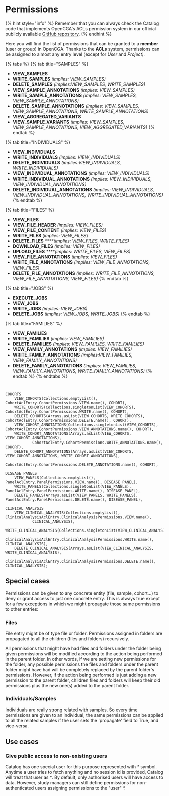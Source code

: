 # Permissions

{% hint style="info" %}
Remember that you can always check the Catalog code that implements OpenCGA's ACLs permission system in our official publicly available [GitHub repository](https://github.com/opencb/opencga/blob/9b00edc7b556898d6b65527a333ecdd62aea3791/opencga-core/src/main/java/org/opencb/opencga/core/models/study/StudyAclEntry.java).
{% endhint %}

Here you will find the list of permissions that can be granted to a **member** \(user or group\) in OpenCGA. Thanks to the **ACLs** system, permissions can be assigned to almost any entry level \(except for _User_ and _Project\)._

{% tabs %}
{% tab title="SAMPLES" %}
* **VIEW\_SAMPLES**
* **WRITE\_SAMPLES** _\(implies: VIEW\_SAMPLES\)_
* **DELETE\_SAMPLES** _\(implies:VIEW\_SAMPLES, WRITE\_SAMPLES\)_
* **VIEW\_SAMPLE\_ANNOTATIONS** _\(implies: VIEW\_SAMPLES\)_
* **WRITE\_SAMPLE\_ANNOTATIONS** _\(implies: VIEW\_SAMPLES, VIEW\_SAMPLE\_ANNOTATIONS\)_
* **DELETE\_SAMPLE\_ANNOTATIONS** _\(implies: VIEW\_SAMPLES, VIEW\_SAMPLE\_ANNOTATIONS, WRITE\_SAMPLE\_ANNOTATIONS\)_
* **VIEW\_AGGREGATED\_VARIANTS**
* **VIEW\_SAMPLE\_VARIANTS** _\(implies: VIEW\_SAMPLES, VIEW\_SAMPLE\_ANNOTATIONS, VIEW\_AGGREGATED\_VARIANTS\)_
{% endtab %}

{% tab title="INDIVIDUALS" %}
* **VIEW\_INDIVIDUALS**
* **WRITE\_INDIVIDUALS** _\(implies: VIEW\_INDIVIDUALS\)_
* **DELETE\_INDIVIDUALS** _\(implies:VIEW\_INDIVIDUALS, WRITE\_INDIVIDUALS\)_
* **VIEW\_INDIVIDUAL\_ANNOTATIONS** _\(implies: VIEW\_INDIVIDUALS\)_
* **WRITE\_INDIVIDUAL\_ANNOTATIONS** _\(implies: VIEW\_INDIVIDUALS, VIEW\_INDIVIDUAL\_ANNOTATIONS\)_
* **DELETE\_INDIVIDUAL\_ANNOTATIONS** _\(implies: VIEW\_INDIVIDUALS, VIEW\_INDIVIDUAL\_ANNOTATIONS, WRITE\_INDIVIDUAL\_ANNOTATIONS\)_
{% endtab %}

{% tab title="FILES" %}
* **VIEW\_FILES**
* **VIEW\_FILE\_HEADER** _\(implies: VIEW\_FILES\)_
* **VIEW\_FILE\_CONTENT** _\(implies: VIEW\_FILES\)_ 
* **WRITE\_FILES** \(_implies: VIEW\_FILES_\)
* **DELETE\_FILES** _****\(implies: VIEW\_FILES, WRITE\_FILES\)_
* **DOWNLOAD\_FILES** _\(implies: VIEW\_FILES\)_
* **UPLOAD\_FILES** _****\(implies: WRITE\_FILES, VIEW\_FILES\)_ 
* **VIEW\_FILE\_ANNOTATIONS** _\(implies: VIEW\_FILES\)_
* **WRITE\_FILE\_ANNOTATIONS** _\(implies: VIEW\_FILE\_ANNOTATIONS, VIEW\_FILES\)_
* **DELETE\_FILE\_ANNOTATIONS** _\(implies: WRITE\_FILE\_ANNOTATIONS, VIEW\_FILE\_ANNOTATIONS, VIEW\_FILES\)_
{% endtab %}

{% tab title="JOBS" %}
* **EXECUTE\_JOBS**
* **VIEW\_JOBS**
* **WRITE\_JOBS** _\(implies: VIEW\_JOBS\)_
* **DELETE\_JOBS** _\(implies: VIEW\_JOBS, WRITE\_JOBS\)_
{% endtab %}

{% tab title="FAMILIES" %}
* **VIEW\_FAMILIES**
* **WRITE\_FAMILIES** _\(implies: VIEW\_FAMILIES\)_
* **DELETE\_FAMILIES** _\(implies: VIEW\_FAMILIES, WRITE\_FAMILIES\)_
* **VIEW\_FAMILY\_ANNOTATIONS** _\(implies: VIEW\_FAMILIES\)_
* **WRITE\_FAMILY\_ANNOTATIONS** _\(implies:VIEW\_FAMILIES, VIEW\_FAMILY\_ANNOTATIONS\)_
* **DELETE\_FAMILY\_ANNOTATIONS** _\(implies: VIEW\_FAMILIES, VIEW\_FAMILY\_ANNOTATIONS, WRITE\_FAMILY\_ANNOTATIONS\)_
{% endtab %}
{% endtabs %}

```text


COHORTS
    VIEW_COHORTS(Collections.emptyList(), CohortAclEntry.CohortPermissions.VIEW.name(), COHORT),
    WRITE_COHORTS(Collections.singletonList(VIEW_COHORTS), CohortAclEntry.CohortPermissions.WRITE.name(), COHORT),
    DELETE_COHORTS(Arrays.asList(VIEW_COHORTS, WRITE_COHORTS), CohortAclEntry.CohortPermissions.DELETE.name(), COHORT),
    VIEW_COHORT_ANNOTATIONS(Collections.singletonList(VIEW_COHORTS), CohortAclEntry.CohortPermissions.VIEW_ANNOTATIONS.name(), COHORT),
    WRITE_COHORT_ANNOTATIONS(Arrays.asList(VIEW_COHORTS, VIEW_COHORT_ANNOTATIONS),
            CohortAclEntry.CohortPermissions.WRITE_ANNOTATIONS.name(), COHORT),
    DELETE_COHORT_ANNOTATIONS(Arrays.asList(VIEW_COHORTS, VIEW_COHORT_ANNOTATIONS, WRITE_COHORT_ANNOTATIONS),
            CohortAclEntry.CohortPermissions.DELETE_ANNOTATIONS.name(), COHORT),

DISEASE PANELS
    VIEW_PANELS(Collections.emptyList(), PanelAclEntry.PanelPermissions.VIEW.name(), DISEASE_PANEL),
    WRITE_PANELS(Collections.singletonList(VIEW_PANELS), PanelAclEntry.PanelPermissions.WRITE.name(), DISEASE_PANEL),
    DELETE_PANELS(Arrays.asList(VIEW_PANELS, WRITE_PANELS), PanelAclEntry.PanelPermissions.DELETE.name(), DISEASE_PANEL),

CLINICAL ANALYSIS
    VIEW_CLINICAL_ANALYSIS(Collections.emptyList(), ClinicalAnalysisAclEntry.ClinicalAnalysisPermissions.VIEW.name(),
            CLINICAL_ANALYSIS),
    WRITE_CLINICAL_ANALYSIS(Collections.singletonList(VIEW_CLINICAL_ANALYSIS),
            ClinicalAnalysisAclEntry.ClinicalAnalysisPermissions.WRITE.name(), CLINICAL_ANALYSIS),
    DELETE_CLINICAL_ANALYSIS(Arrays.asList(VIEW_CLINICAL_ANALYSIS, WRITE_CLINICAL_ANALYSIS),
            ClinicalAnalysisAclEntry.ClinicalAnalysisPermissions.DELETE.name(), CLINICAL_ANALYSIS);
```

## Special cases <a id="SharingandPermissions-Specialcases"></a>

Permissions can be given to any concrete entity \(file, sample, cohort...\) to deny or grant access to just one concrete entry. This is always true except for a few exceptions in which we might propagate those same permissions to other entries:

### Files <a id="SharingandPermissions-Files"></a>

File entry might be of type file or folder. Permissions assigned in folders are propagated to all the children \(files and folders\) recursively.

 All permissions that might have had files and folders under the folder being given permissions will be modified according to the action being performed in the parent folder. In other words, if we are setting new permissions for the folder, any possible permissions the files and folders under the parent folder might have had will be completely replaced by the parent folder's permissions. However, if the action being performed is just adding a new permission to the parent folder, children files and folders will keep their old permissions plus the new one\(s\) added to the parent folder.

### Individuals/Samples <a id="SharingandPermissions-Individuals/Samples"></a>

Individuals are really strong related with samples. So every time permissions are given to an individual, the same permissions can be applied to all the related samples if the user sets the 'propagate' field to True, and vice-versa.

## Use cases <a id="SharingandPermissions-Usecases"></a>

### Give public access to non-existing users <a id="SharingandPermissions-Givepublicaccesstonon-existingusers"></a>

Catalog has one special user for this purpose represented with _\*_ symbol. Anytime a user tries to fetch anything and no session id is provided, Catalog will treat that user as _\*_. By default, only authorised users will have access to data. However, study managers can still define permissions for non-authenticated users assigning permissions to the "user" _\*._



